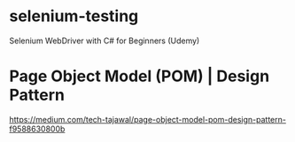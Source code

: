 # selenium-testing
Selenium WebDriver with C# for Beginners (Udemy)

# Page Object Model (POM) | Design Pattern
https://medium.com/tech-tajawal/page-object-model-pom-design-pattern-f9588630800b
